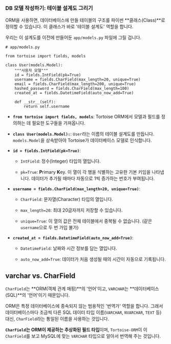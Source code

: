 ### DB 모델 작성하기: 테이블 설계도 그리기

ORM을 사용하면, 데이터베이스에 만들 테이블의 구조를 파이썬 **클래스(Class)**로 정의할 수 있습니다. 이 클래스가 바로 '테이블 설계도' 역할을 합니다.

우리는 이 설계도를 이전에 만들어둔 `app/models.py` 파일에 그릴 겁니다.

```
# app/models.py

from tortoise import fields, models

class User(models.Model):
    """사용자 모델"""
    id = fields.IntField(pk=True)
    username = fields.CharField(max_length=20, unique=True)
    email = fields.CharField(max_length=200, unique=True)
    hashed_password = fields.CharField(max_length=100)
    created_at = fields.DatetimeField(auto_now_add=True)
    
    def __str__(self):
        return self.username
```

- **`from tortoise import fields, models`**: Tortoise ORM에서 모델과 필드를 정의하는 데 필요한 도구들을 가져옵니다.
    
- **`class User(models.Model):`**: `User`라는 이름의 테이블 설계도를 만듭니다. `models.Model`을 상속받아야 Tortoise가 데이터베이스 모델로 인식합니다.
    
- **`id = fields.IntField(pk=True)`**:
    
    - `IntField`: 정수(Integer) 타입의 열입니다.
        
    - `pk=True`: **P**rimary **K**ey. 이 열이 각 행을 식별하는 고유한 기본 키임을 나타냅니다. 데이터가 추가될 때마다 자동으로 1씩 증가하는 번호가 부여됩니다.
        
- **`username = fields.CharField(max_length=20, unique=True)`**:
    
    - `CharField`: 문자열(Character) 타입의 열입니다.
        
    - `max_length=20`: 최대 20글자까지 저장할 수 있습니다.
        
    - `unique=True`: 이 열의 값은 전체 테이블에서 중복될 수 없습니다. (같은 `username`으로 두 번 가입 불가)
        
- **`created_at = fields.DatetimeField(auto_now_add=True)`**:
    
    - `DatetimeField`: 날짜와 시간 정보를 담는 열입니다.
        
    - `auto_now_add=True`: 데이터가 처음 생성될 때의 시간이 자동으로 기록됩니다.


## varchar vs. CharField 

`CharField`는 **ORM(객체 관계 매핑)**의 '언어'이고, `VARCHAR`는 **데이터베이스(SQL)**의 '언어'이기 때문입니다.

ORM은 특정 데이터베이스에 종속되지 않는 범용적인 '번역가' 역할을 합니다. 그래서 데이터베이스마다 조금씩 다른 SQL 데이터 타입 이름(`VARCHAR`, `NVARCHAR`, `TEXT` 등) 대신, `CharField`라는 통일된 이름을 사용하는 것입니다.

**`CharField`는 ORM이 제공하는 추상화된 필드 타입**이며, `Tortoise-ORM`이 이 `CharField`를 보고 MySQL에 맞는 `VARCHAR` 타입으로 알아서 번역해 주는 것입니다.

